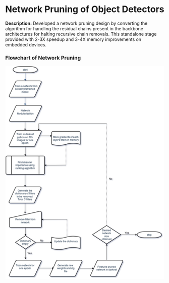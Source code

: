 # Network Pruning of Object Detectors

**Description:** Developed a network pruning design by converting the algorithm for handling the residual chains present in the backbone
architectures for halting recursive chain removals. This standalone stage provided with 2-3X speedup and 3-4X
memory improvements on embedded devices.

### Flowchart of Network Pruning
<img src="/images/img3.png"/>